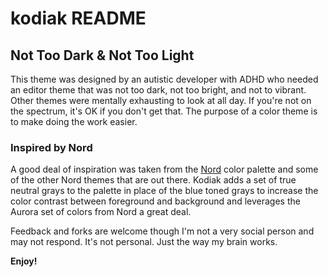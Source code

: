 # kodiak README

## Not Too Dark & Not Too Light

This theme was designed by an autistic developer with ADHD who needed an editor theme that was not too dark, not too bright, and not to vibrant.
Other themes were mentally exhausting to look at all day.  If you're not on the spectrum, it's OK if you don't get that.  The purpose of a color theme is to make doing the work easier. 

### Inspired by Nord

A good deal of inspiration was taken from the [Nord](https://www.nordtheme.com/docs/colors-and-palettes) color palette and some of the other Nord themes that are out there. Kodiak adds a set of true neutral grays to the palette in place of the blue toned grays to increase the color contrast between foreground and background and leverages the Aurora set of colors from Nord a great deal. 


Feedback and forks are welcome though I'm not a very social person and may not respond. It's not personal. Just the way my brain works. 

**Enjoy!**
